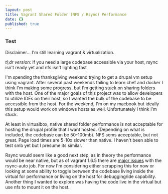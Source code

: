 ```yaml
---
layout: post
title: Vagrant Shared Folder (NFS / Rsync) Performance
date: {}
published: true
---
```



### Test


Disclaimer... I'm still learning vagrant & virtualization.

*tl;dr version*: If you need a large codebase accessible via your host, rsync isn't ready yet and nfs isn't lighting fast

I'm spending the thanksgiving weekend trying to get a drupal vm setup using vagrant.  After several past weekends failing to learn chef and docker I think I'm making some progress, but I'm getting stuck on sharing folders with the host.  One of the major goals of this project was to allow developers to utilize IDEs on their host, so I wanted the bulk of the codebase to be accessible from the host.  For the weekend, I'm on my macbook but ideally this setup would work on windows hosts as well.  Unfortunately I think I'm stuck.

At least in virtualbox, native shared folder performance is not acceptable for hosting the drupal profile that I want hosted.  (Depending on what is included, the codebase can be 50-100mb).  NFS sems acceptable, but not great.  Page load times are 5-10x slower than native.  I haven't been able to test smb yet but I presume its similar.

Rsync would seem like a good next step, as in theory the performance would be near native, but as of vagrant 1.6.5 there are [major issues](https://github.com/mitchellh/vagrant/issues/3249) with the rsync-auto job.  For now I'm considering either scrapping this for now or looking at some ability to toggle between the codebase living inside the virtual for performance or living on the host for debugging/ide capability.  Another thing I wanted to explore was having the code live in the virtual but use nfs to mount it on the host.
